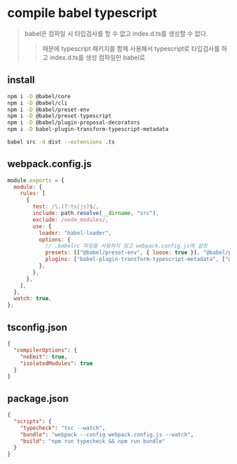 # compile babel typescript

> babel은 컴파일 시 타입검사를 할 수 없고 index.d.ts를 생성할 수 없다.
>
> > 때문에 typescript 패키지를 함께 사용해서 typescript로 타입검사를 하고 index.d.ts를 생성 컴파일만 babel로

## install

```sh
npm i -D @babel/core
npm i -D @babel/cli
npm i -D @babel/preset-env
npm i -D @babel/preset-typescript
npm i -D @babel/plugin-proposal-decorators
npm i -D babel-plugin-transform-typescript-metadata

babel src -d dist --extensions .ts
```

## webpack.config.js

```js
module.exports = {
  module: {
    rules: [
      {
        test: /\.(?:ts|js)$/,
        include: path.resolve(__dirname, "src"),
        exclude: /node_modules/,
        use: {
          loader: "babel-loader",
          options: {
            // .babelrc 파일을 사용하지 않고 webpack.config.js에 설정
            presets: [["@babel/preset-env", { loose: true }], "@babel/preset-typescript"],
            plugins: ["babel-plugin-transform-typescript-metadata", ["@babel/plugin-proposal-decorators", { legacy: true }]],
          },
        },
      },
    ],
  },
  watch: true,
};
```

## tsconfig.json

```json
{
  "compilerOptions": {
    "noEmit": true,
    "isolatedModules": true
  }
}
```

## package.json

```json
{
  "scripts": {
    "typecheck": "tsc --watch",
    "bundle": "webpack --config webpack.config.js --watch",
    "build": "npm run typecheck && npm run bundle"
  }
}
```
